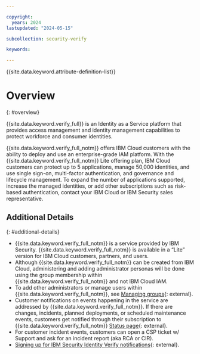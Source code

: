 ```yaml
---

copyright:
  years: 2024
lastupdated: "2024-05-15"

subcollection: security-verify

keywords: 

---
```


{{site.data.keyword.attribute-definition-list}}

# Overview
{: #overview}

{{site.data.keyword.verify_full}} is an Identity as a Service platform that provides access management and identity management capabilities to protect workforce and consumer identities. 

{{site.data.keyword.verify_full_notm}} offers IBM Cloud customers with the ability to deploy and use an enterprise-grade IAM platform. With the {{site.data.keyword.verify_full_notm}} Lite offering plan, IBM Cloud customers can protect up to 5 applications, manage 50,000 identities, and use single sign-on, multi-factor authentication, and governance and lifecycle management. To expand the number of applications supported, increase the managed identities, or add other subscriptions such as risk-based authentication, contact your IBM Cloud or IBM Security sales representative.

## Additional Details
{: #additional-details}

- {{site.data.keyword.verify_full_notm}} is a service provided by IBM Security. {{site.data.keyword.verify_full_notm}} is available in a “Lite” version for IBM Cloud customers, partners, and users. 
- Although {{site.data.keyword.verify_full_notm}} can be created from IBM Cloud, administering and adding administrator personas will be done using the group membership within {{site.data.keyword.verify_full_notm}} and not IBM Cloud IAM.
- To add other administrators or manage users within {{site.data.keyword.verify_full_notm}}, see [Managing groups](https://www.ibm.com/docs/en/security-verify?topic=groups-managing){: external}.
- Customer notifications on events happening in the service are addressed by {{site.data.keyword.verify_full_notm}}. If there are changes, incidents, planned deployments, or scheduled maintenance events, customers get notified through their subscription to {{site.data.keyword.verify_full_notm}} [Status page](https://statuspage.ibmcloudsecurity.com/){: external}.
- For customer incident events, customers can open a CSP ticket w/ Support and ask for an incident report (aka RCA or CIR).
- [Signing up for IBM Security Identity Verify notifications](https://www.ibm.com/docs/en/security-verify?topic=overview-signing-up-security-identity-verify-notifications){: external}.


